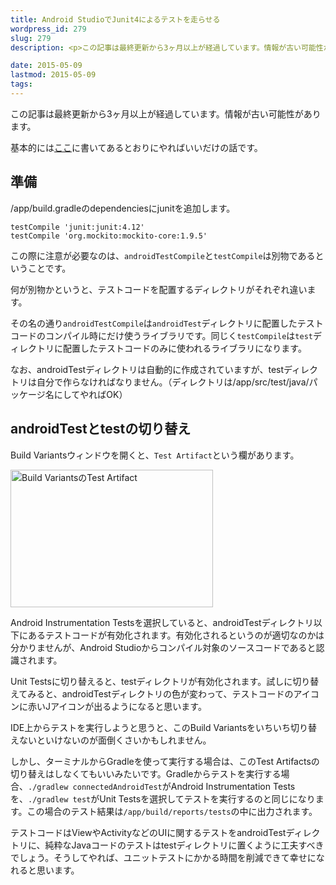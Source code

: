 ```yaml
---
title: Android StudioでJunit4によるテストを走らせる
wordpress_id: 279
slug: 279
description: <p>この記事は最終更新から3ヶ月以上が経過しています。情報が古い可能性があります。基本的にはここに書いてあるとおりにやればいいだけの話です。 準備 /app/build.gradleのdependenciesにjunitを追 [&hellip;]</p>

date: 2015-05-09
lastmod: 2015-05-09
tags: 
---
```


<div id="wppda_alert">この記事は最終更新から3ヶ月以上が経過しています。情報が古い可能性があります。</div><p>基本的には<a href="http://tools.android.com/tech-docs/unit-testing-support">ここ</a>に書いてあるとおりにやればいいだけの話です。</p>
<h2>準備</h2>
<p>/app/build.gradleのdependenciesにjunitを追加します。</p>
<pre><code>testCompile 'junit:junit:4.12'
testCompile 'org.mockito:mockito-core:1.9.5'
</code></pre>
<p>この際に注意が必要なのは、<code>androidTestCompile</code>と<code>testCompile</code>は別物であるということです。</p>
<p>何が別物かというと、テストコードを配置するディレクトリがそれぞれ違います。</p>
<p>その名の通り<code>androidTestCompile</code>は<code>androidTest</code>ディレクトリに配置したテストコードのコンパイル時にだけ使うライブラリです。同じく<code>testCompile</code>は<code>test</code>ディレクトリに配置したテストコードのみに使われるライブラリになります。</p>
<p>なお、androidTestディレクトリは自動的に作成されていますが、testディレクトリは自分で作らなければなりません。（ディレクトリは/app/src/test/java/パッケージ名にしてやればOK）</p>
<h2>androidTestとtestの切り替え</h2>
<p>Build Variantsウィンドウを開くと、<code>Test Artifact</code>という欄があります。</p>
<p><img src="https://android.gcreate.jp/wp-content/uploads/2015/05/2c2cfbe966d872023f75a82bbd543bc0.jpg" alt="Build VariantsのTest Artifact" title="Build VariantsのTest Artifact.jpg" border="0" width="324" height="220" /></p>
<p>Android Instrumentation Testsを選択していると、androidTestディレクトリ以下にあるテストコードが有効化されます。有効化されるというのが適切なのかは分かりませんが、Android Studioからコンパイル対象のソースコードであると認識されます。</p>
<p>Unit Testsに切り替えると、testディレクトリが有効化されます。試しに切り替えてみると、androidTestディレクトリの色が変わって、テストコードのアイコンに赤いJアイコンが出るようになると思います。</p>
<p>IDE上からテストを実行しようと思うと、このBuild Variantsをいちいち切り替えないといけないのが面倒くさいかもしれません。</p>
<p>しかし、ターミナルからGradleを使って実行する場合は、このTest Artifactsの切り替えはしなくてもいいみたいです。Gradleからテストを実行する場合、<code>./gradlew connectedAndroidTest</code>がAndroid Instrumentation Testsを、<code>./gradlew test</code>がUnit Testsを選択してテストを実行するのと同じになります。この場合のテスト結果は<code>/app/build/reports/tests</code>の中に出力されます。</p>
<p>テストコードはViewやActivityなどのUIに関するテストをandroidTestディレクトリに、純粋なJavaコードのテストはtestディレクトリに置くように工夫すべきでしょう。そうしてやれば、ユニットテストにかかる時間を削減できて幸せになれると思います。</p>

  